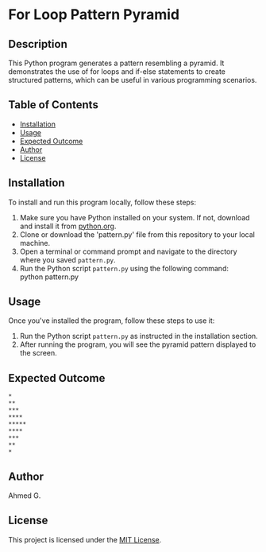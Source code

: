 # For Loop Pattern Pyramid

## Description
This Python program generates a pattern resembling a pyramid. It demonstrates the use of for loops and if-else statements to create structured patterns, which can be useful in various programming scenarios.


## Table of Contents
- [Installation](#installation)
- [Usage](#usage)
- [Expected Outcome](#expected-outcome)
- [Author](#author)
- [License](#license)

## Installation
To install and run this program locally, follow these steps:  
1. Make sure you have Python installed on your system. If not, download and install it from [python.org](https://www.python.org/).
2. Clone or download the 'pattern.py' file from this repository to your local machine.
3. Open a terminal or command prompt and navigate to the directory where you saved `pattern.py`.
4. Run the Python script `pattern.py` using the following command:  
   python pattern.py


## Usage
Once you've installed the program, follow these steps to use it:    
1. Run the Python script `pattern.py` as instructed in the installation section.
2. After running the program, you will see the pyramid pattern displayed to the screen.


## Expected Outcome
```
*
**
***
****
*****
****
***
**
*
```
     

## Author
Ahmed G.


## License
This project is licensed under the [MIT License](LICENSE).
